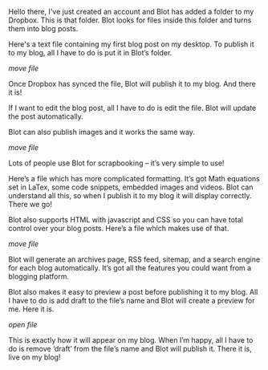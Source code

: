 Hello there, I've just created an account and Blot has added a folder to my Dropbox. This is that folder. Blot looks for files inside this folder and turns them into blog posts.

Here's a text file containing my first blog post on my desktop. To publish it to my blog, all I have to do is put it in Blot’s folder.

*move file*

Once Dropbox has synced the file, Blot will publish it to my blog. And there it is!

If I want to edit the blog post, all I have to do is edit the file. Blot will update the post automatically.

Blot can also publish images and it works the same way.

*move file*

Lots of people use Blot for scrapbooking – it’s very simple to use!

Here’s a file which has more complicated formatting. It’s got Math equations set in LaTex, some code snippets, embedded images and videos. Blot can understand all this, so when I publish it to my blog it will display correctly. There we go!

Blot also supports HTML with javascript and CSS so you can have total control over your blog posts. Here’s a file which makes use of that.

*move file*

Blot will generate an archives page, RSS feed, sitemap, and a search engine for each blog automatically. It’s got all the features you could want from a blogging platform.

Blot also makes it easy to preview a post before publishing it to my blog. All I have to do is add draft to the file’s name and Blot will create a preview for me. Here it is.

*open file* 

This is exactly how it will appear on my blog. When I’m happy, all I have to do is remove ‘draft’ from the file’s name and Blot will publish it. There it is, live on my blog!



